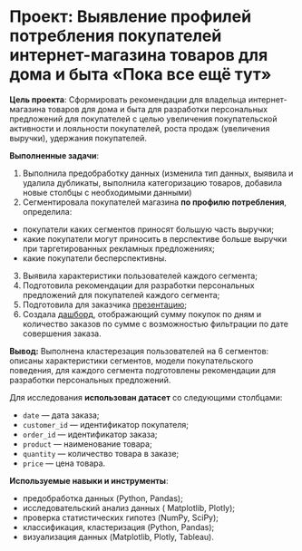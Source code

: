 # Проект: Выявление профилей потребления покупателей интернет-магазина товаров для дома и быта «Пока все ещё тут»

**Цель проекта**: Сформировать рекомендации для владельца интернет-магазина товаров для дома и быта для разработки персональных предложений для покупателей с целью увеличения покупательской активности и лояльности покупателей, роста продаж (увеличения выручки), удержания покупателей.   

**Выполненные задачи**:    
1) Выполнила предобработку данных (изменила тип данных, выявила и удалила дубликаты, выполнила категоризацию товаров, добавила новые столбцы с необходимыми данными)
2) Сегментировала покупателей магазина **по профилю потребления**, определила:   
- покупатели каких сегментов приносят большую часть выручки;    
- какие покупатели могут приносить в перспективе больше выручки при таргетированных рекламных предложениях;   
- какие покупатели бесперспективны.   
3) Выявила характеристики пользователей каждого сегмента;      
4) Подготовила рекомендации для разработки персональных предложений для покупателей каждого сегмента;
5) Подготовила для заказчика [презентацию](https://disk.yandex.ru/i/KQCfq1JtlrE88A);
6) Создала [дашборд](https://public.tableau.com/views/finalpr_16863795145730/Dashboard1?:language=en-US&:display_count=n&:origin=viz_share_link), отображающий сумму покупок по дням и количество заказов по сумме с возможностью фильтрации по дате совершения заказа.

**Вывод:** Выполнена кластерезация пользователей на 6 сегментов: описаны характеристики сегментов, модели покупательского поведения, 
для каждого сегмента подготовлены рекомендации для разработки персональных предложений.  

Для исследования **использован датасет** со следующими столбцами:

- `date` — дата заказа;
- `customer_id` — идентификатор покупателя;
- `order_id` — идентификатор заказа;
- `product` — наименование товара;
- `quantity` — количество товара в заказе;
- `price` — цена товара.

**Используемые навыки и инструменты**:
- предобработка данных (Python, Pandas);
- исследовательский анализ данных ( Matplotlib, Plotly);
- проверка статистических гипотез (NumPy, SciPy);
- классификация, кластеризация (Python, Pandas);
- визуализация данных (Matplotlib, Plotly, Tableau).
